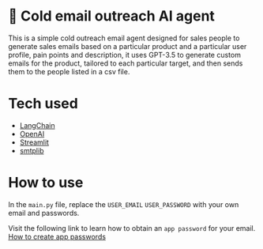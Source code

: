 # 📨 Cold email outreach AI agent

This is a simple cold outreach email agent designed for sales people to generate sales emails based on a particular product 
and a particular user profile, pain points and description, it uses GPT-3.5 to generate custom emails for the product, tailored 
to each particular target, and then sends them to the people listed in a csv file.

# Tech used
- [LangChain](https://www.langchain.com/)
- [OpenAI](https://platform.openai.com/docs/models)
- [Streamlit](https://streamlit.io/)
- [smtplib](https://docs.python.org/3/library/smtplib.html)

# How to use
In the `main.py` file, replace the `USER_EMAIL` `USER_PASSWORD` with your own email and passwords.

Visit the following link to learn how to obtain an `app password` for your email. [How to create app passwords](https://knowledge.workspace.google.com/kb/how-to-create-app-passwords-000009237)
